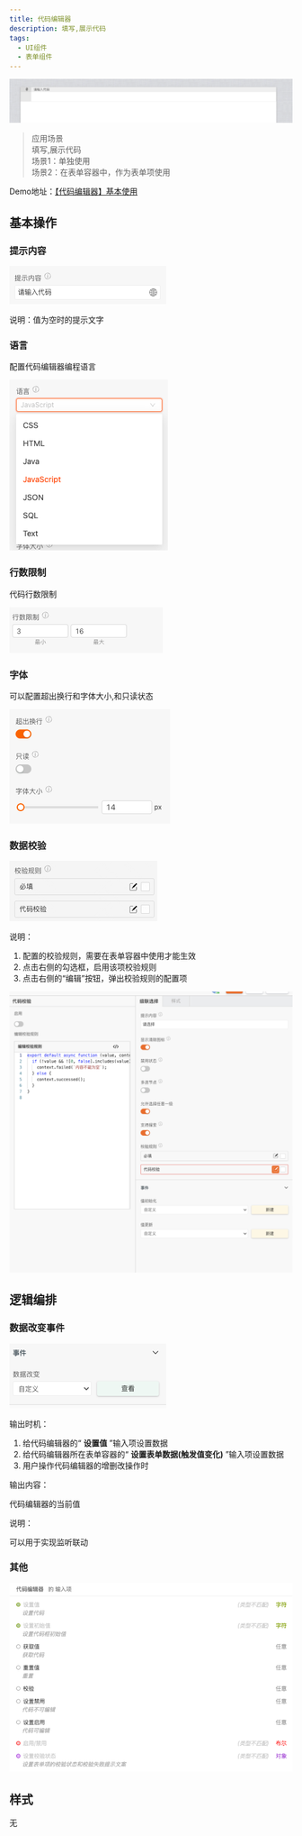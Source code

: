 ```yaml
---
title: 代码编辑器
description: 填写,展示代码
tags:
  - UI组件
  - 表单组件
---
```


![Alt text](img/image.png)

> 应用场景\
> 填写,展示代码\
> 场景1：单独使用\
> 场景2：在表单容器中，作为表单项使用

Demo地址：[【代码编辑器】基本使用](https://my.mybricks.world/mybricks-app-pcspa/index.html?id=514759563681861)

## 基本操作

### 提示内容

![Alt text](img/image-1.png)

说明：值为空时的提示文字

### 语言

配置代码编辑器编程语言

![Alt text](img/image-2.png)

### 行数限制

代码行数限制

![Alt text](img/image-3.png)

### 字体

可以配置超出换行和字体大小,和只读状态

![Alt text](img/image-4.png)

### 数据校验

![Alt text](img/image-5.png)

说明：

1. 配置的校验规则，需要在表单容器中使用才能生效
2. 点击右侧的勾选框，启用该项校验规则
3. 点击右侧的“编辑”按钮，弹出校验规则的配置项

![Alt text](img/image-6.png)

## 逻辑编排

### 数据改变事件

![Alt text](img/image-7.png)

输出时机：

1. 给代码编辑器的“ **设置值** ”输入项设置数据
2. 给代码编辑器所在表单容器的“ **设置表单数据(触发值变化)** ”输入项设置数据
3. 用户操作代码编辑器的增删改操作时

输出内容：

代码编辑器的当前值

说明：

可以用于实现监听联动

### 其他

![Alt text](img/image-8.png)

## 样式

无
